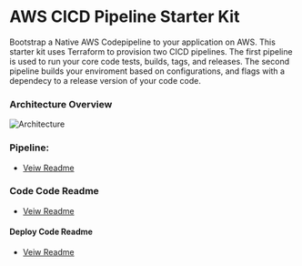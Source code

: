 # AWS CICD Pipeline Starter Kit

Bootstrap a Native AWS Codepipeline to your application on AWS. This starter kit uses Terraform to provision two CICD pipelines. The first pipeline is used to run your core code tests, builds, tags, and releases. The second pipeline builds your enviroment based on configurations, and flags with a dependecy to a release version of your code code. 

### Architecture Overview
![Architecture](assests/architecture.png)

### Pipeline:
* [Veiw Readme](codepipeline/README.md)

### Code Code Readme
* [Veiw Readme](core-code/README.md)


#### Deploy Code Readme 
* [Veiw Readme](deploy-code/README.md)

